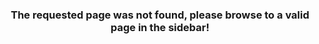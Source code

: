 <center><h3>The requested page was not found, please browse to a valid page in the sidebar!</h3></center>
